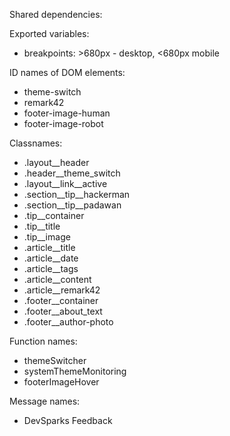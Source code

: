 Shared dependencies:

Exported variables:
- breakpoints: >680px - desktop, <680px mobile

ID names of DOM elements:
- theme-switch
- remark42
- footer-image-human
- footer-image-robot

Classnames:
- .layout__header
- .header__theme_switch
- .layout__link__active
- .section__tip__hackerman
- .section__tip__padawan
- .tip__container
- .tip__title
- .tip__image
- .article__title
- .article__date
- .article__tags
- .article__content
- .article__remark42
- .footer__container
- .footer__about_text
- .footer__author-photo

Function names:
- themeSwitcher
- systemThemeMonitoring
- footerImageHover

Message names:
- DevSparks Feedback